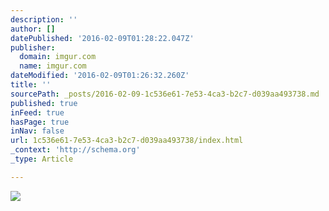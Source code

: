 ```yaml
---
description: ''
author: []
datePublished: '2016-02-09T01:28:22.047Z'
publisher:
  domain: imgur.com
  name: imgur.com
dateModified: '2016-02-09T01:26:32.260Z'
title: ''
sourcePath: _posts/2016-02-09-1c536e61-7e53-4ca3-b2c7-d039aa493738.md
published: true
inFeed: true
hasPage: true
inNav: false
url: 1c536e61-7e53-4ca3-b2c7-d039aa493738/index.html
_context: 'http://schema.org'
_type: Article

---
```

![](http://i.imgur.com/OmIZEwQ.jpg)